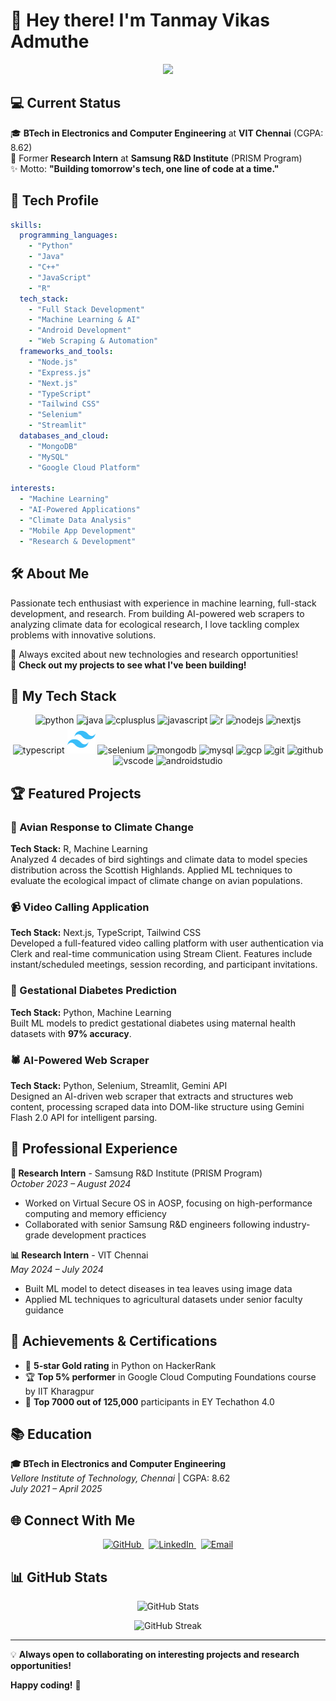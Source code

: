 # 👋 Hey there! I'm Tanmay Vikas Admuthe

<p align="center">
  <a href="https://github.com/tanmayadmuthe">
    <img height="200" src="https://media2.giphy.com/media/v1.Y2lkPTc5MGI3NjExaDFiY2tlNWQ5b2QwNjBidHY1eXVlZ2t0NXB4bjdsOHRtc3A4a3g0dSZlcD12MV9pbnRlcm5hbF9naWZfYnlfaWQmY3Q9Zw/YnQWBOGVavTFK/giphy.gif"/>
  </a>
</p>

## 💻 Current Status
🎓 **BTech in Electronics and Computer Engineering** at **VIT Chennai** (CGPA: 8.62)  
🔬 Former **Research Intern** at **Samsung R&D Institute** (PRISM Program)  
✨ Motto: **"Building tomorrow's tech, one line of code at a time."**

## 🔧 Tech Profile

```yaml
skills:
  programming_languages:
    - "Python"
    - "Java"
    - "C++"
    - "JavaScript"
    - "R"
  tech_stack:
    - "Full Stack Development"
    - "Machine Learning & AI"
    - "Android Development"
    - "Web Scraping & Automation"
  frameworks_and_tools:
    - "Node.js"
    - "Express.js"
    - "Next.js"
    - "TypeScript"
    - "Tailwind CSS"
    - "Selenium"
    - "Streamlit"
  databases_and_cloud:
    - "MongoDB"
    - "MySQL"
    - "Google Cloud Platform"

interests:
  - "Machine Learning"
  - "AI-Powered Applications"
  - "Climate Data Analysis"
  - "Mobile App Development"
  - "Research & Development"
```

## 🛠️ About Me
Passionate tech enthusiast with experience in machine learning, full-stack development, and research. From building AI-powered web scrapers to analyzing climate data for ecological research, I love tackling complex problems with innovative solutions.

🚀 Always excited about new technologies and research opportunities!  
🔗 **Check out my projects to see what I've been building!**

## 🚀 My Tech Stack

<p align="center">
  <!-- Programming Languages -->
  <img src="https://cdn.jsdelivr.net/gh/devicons/devicon/icons/python/python-original.svg" alt="python" width="45" height="45"/>
  <img src="https://cdn.jsdelivr.net/gh/devicons/devicon/icons/java/java-original.svg" alt="java" width="45" height="45"/>
  <img src="https://cdn.jsdelivr.net/gh/devicons/devicon/icons/cplusplus/cplusplus-original.svg" alt="cplusplus" width="45" height="45"/>
  <img src="https://cdn.jsdelivr.net/gh/devicons/devicon/icons/javascript/javascript-original.svg" alt="javascript" width="45" height="45"/>
  <img src="https://cdn.jsdelivr.net/gh/devicons/devicon/icons/r/r-original.svg" alt="r" width="45" height="45"/>
  <!-- Frameworks & Tools -->
  <img src="https://cdn.jsdelivr.net/gh/devicons/devicon/icons/nodejs/nodejs-original.svg" alt="nodejs" width="45" height="45"/>
  <img src="https://cdn.jsdelivr.net/gh/devicons/devicon/icons/nextjs/nextjs-original.svg" alt="nextjs" width="45" height="45"/>
  <img src="https://cdn.jsdelivr.net/gh/devicons/devicon/icons/typescript/typescript-original.svg" alt="typescript" width="45" height="45"/>
  <img src="https://github.com/devicons/devicon/blob/v2.16.0/icons/tailwindcss/tailwindcss-original.svg" alt="tailwindcss" width="45" height="45"/>
  <img src="https://cdn.jsdelivr.net/gh/devicons/devicon/icons/selenium/selenium-original.svg" alt="selenium" width="45" height="45"/>
  <!-- Database -->
  <img src="https://cdn.jsdelivr.net/gh/devicons/devicon/icons/mongodb/mongodb-original.svg" alt="mongodb" width="45" height="45"/>
  <img src="https://cdn.jsdelivr.net/gh/devicons/devicon/icons/mysql/mysql-original.svg" alt="mysql" width="45" height="45"/>
  <!-- Cloud & DevOps -->
  <img src="https://cdn.jsdelivr.net/gh/devicons/devicon/icons/googlecloud/googlecloud-original.svg" alt="gcp" width="45" height="45"/>
  <img src="https://cdn.jsdelivr.net/gh/devicons/devicon/icons/git/git-original.svg" alt="git" width="45" height="45"/>
  <img src="https://cdn.jsdelivr.net/gh/devicons/devicon/icons/github/github-original.svg" alt="github" width="45" height="45"/>
  <!-- IDEs & Tools -->
  <img src="https://cdn.jsdelivr.net/gh/devicons/devicon/icons/vscode/vscode-original.svg" alt="vscode" width="45" height="45"/>
  <img src="https://cdn.jsdelivr.net/gh/devicons/devicon/icons/androidstudio/androidstudio-original.svg" alt="androidstudio" width="45" height="45"/>
</p>

## 🏆 Featured Projects

### 🦅 Avian Response to Climate Change
**Tech Stack:** R, Machine Learning  
Analyzed 4 decades of bird sightings and climate data to model species distribution across the Scottish Highlands. Applied ML techniques to evaluate the ecological impact of climate change on avian populations.

### 📹 Video Calling Application
**Tech Stack:** Next.js, TypeScript, Tailwind CSS  
Developed a full-featured video calling platform with user authentication via Clerk and real-time communication using Stream Client. Features include instant/scheduled meetings, session recording, and participant invitations.

### 🤰 Gestational Diabetes Prediction
**Tech Stack:** Python, Machine Learning  
Built ML models to predict gestational diabetes using maternal health datasets with **97% accuracy**.

### 🕷️ AI-Powered Web Scraper
**Tech Stack:** Python, Selenium, Streamlit, Gemini API  
Designed an AI-driven web scraper that extracts and structures web content, processing scraped data into DOM-like structure using Gemini Flash 2.0 API for intelligent parsing.

## 💼 Professional Experience

**🔬 Research Intern** - Samsung R&D Institute (PRISM Program)  
*October 2023 – August 2024*  
- Worked on Virtual Secure OS in AOSP, focusing on high-performance computing and memory efficiency
- Collaborated with senior Samsung R&D engineers following industry-grade development practices

**📊 Research Intern** - VIT Chennai  
*May 2024 – July 2024*  
- Built ML model to detect diseases in tea leaves using image data
- Applied ML techniques to agricultural datasets under senior faculty guidance

## 🏅 Achievements & Certifications

- 🌟 **5-star Gold rating** in Python on HackerRank
- 🏆 **Top 5% performer** in Google Cloud Computing Foundations course by IIT Kharagpur
- 🚀 **Top 7000 out of 125,000** participants in EY Techathon 4.0

## 📚 Education

**🎓 BTech in Electronics and Computer Engineering**  
*Vellore Institute of Technology, Chennai* | CGPA: 8.62  
*July 2021 – April 2025*

## 🌐 Connect With Me

<p align="center">
  <a href="https://github.com/tanmayadmuthe">
    <img alt="GitHub" src="https://img.shields.io/badge/GitHub-%23121011.svg?&style=for-the-badge&logo=GitHub&logoColor=white"/>
  </a>
  &nbsp;
  <a href="https://linkedin.com/in/tanmay-admuthe">
    <img alt="LinkedIn" src="https://img.shields.io/badge/LinkedIn-%230077B5.svg?&style=for-the-badge&logo=LinkedIn&logoColor=white"/>
  </a>
  &nbsp;
  <a href="mailto:tanmayadmuthe32@gmail.com">
    <img alt="Email" src="https://img.shields.io/badge/Email-%23D14836.svg?&style=for-the-badge&logo=Gmail&logoColor=white"/>
  </a>
</p>

## 📊 GitHub Stats

<p align="center">
  <img src="https://github-readme-stats.vercel.app/api?username=tanmayadmuthe&show_icons=true&theme=dark&cache_buster=17181790" alt="GitHub Stats" />
</p>

<p align="center">
  <img src="https://github-readme-streak-stats.herokuapp.com/?user=tanmayadmuthe&theme=dark&cache_buster=1718170" alt="GitHub Streak" />
</p>


---

💡 **Always open to collaborating on interesting projects and research opportunities!**

**Happy coding!** 🚀
